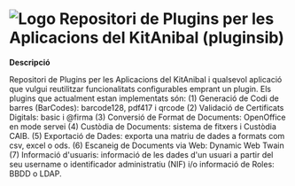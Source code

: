 

# ![Logo](https://github.com/GovernIB/pluginsib/blob/binaris/projectinfo_Attachments/icon.jpg) Repositori de Plugins per les Aplicacions del KitAnibal  (pluginsib)

**Descripció**

Repositori de Plugins per les Aplicacions del KitAnibal i qualsevol aplicació que vulgui reutilitzar funcionalitats configurables emprant un plugin. Els plugins que actualment estan implementats són:
    (1) Generació de Codi de barres (BarCodes): barcode128, pdf417 i qrcode
    (2) Validació de Certificats Digitals: basic i @firma
    (3) Conversió de Format de Documents: OpenOffice en mode servei
    (4) Custòdia de Documents: sistema de fitxers i Custòdia CAIB.
    (5) Exportació de Dades: exporta una matriu de dades a formats com csv, excel o ods.
    (6) Escaneig de Documents via Web: Dynamic Web Twain
    (7) Informació d'usuaris: informació de les dades d'un usuari a partir del seu username o identificador administratiu (NIF) i/o informació de Roles: BBDD o LDAP.




